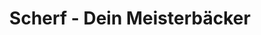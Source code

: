 ---
title: "Scherf - Dein Meisterbäcker"
url: /buergel/scherf-dein-meisterbaecker/
shop: Bäckerei
---